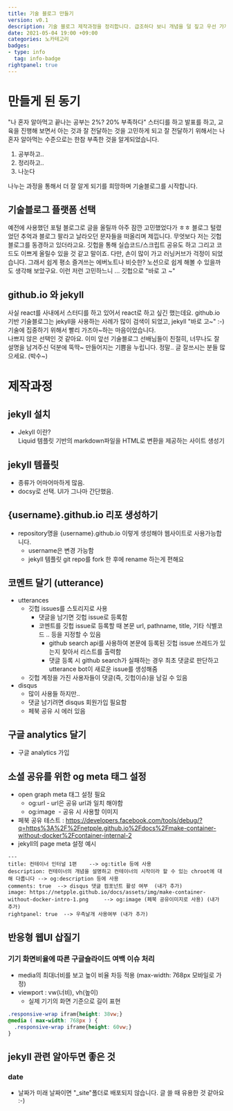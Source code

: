 ```yaml
---
title: 기술 블로그 만들기
version: v0.1
description: 기술 블로그 제작과정을 정리합니다. 급조하다 보니 개념을 덜 짚고 우선 가져다 붙인 것도 많은데 차츰 보완하려고 합니다. 기술블로그 개설은 선택지가 많다보니 이유있는 선택은 하고 싶고 빨리는 만들고 싶고 선택 자체가 고충이었습니다. 여전히 끝나지 않는 선택의 연속입니다.
date: 2021-05-04 19:00 +09:00
categories: 노카테고리
badges:
- type: info
  tag: info-badge
rightpanel: true
---
```


# 만들게 된 동기

"나 혼자 알아먹고 끝나는 공부는 2%? 20% 부족하다" 스터디를 하고 발표를 하고, 교육을 진행해 보면서 
아는 것과 잘 전달하는 것을 고민하게 되고 잘 전달하기 위해서는 나 혼자 알아먹는 수준으로는 한참 부족한 것을 알게되었습니다.  

1) 공부하고..
2) 정리하고..
3) 나눈다

나누는 과정을 통해서 더 잘 알게 되기를 희망하며 기술블로그를 시작합니다. 

## 기술블로그 플랫폼 선택

예전에 사용했던 포털 블로그로 글을 올릴까 아주 잠깐 고민했었다가 ㅎㅎ 블로그 털렸었던 추억과 블로그 팔라고 날라오던 문자들을 떠올리며 제낍니다.
무엇보다 저는 깃헙 블로그를 동경하고 있더라고요. 깃헙을 통해 실습코드/스크립트 공유도 하고 그리고 코드도 이쁘게 올릴수 있을 것 같고 말이죠.
다만, 손이 많이 가고 러닝커브가 걱정이 되었습니다. 그래서 쉽게 평소 즐겨쓰는 에버노트나 비슷한? 노션으로 쉽게 해볼 수 있을까도 생각해 보았구요.
이런 저런 고민하느니 ... 깃헙으로 "바로 고 ~"  

## github.io 와 jekyll 

사실 react를 사내에서 스터디를 하고 있어서 react로 하고 싶긴 했는데요. github.io 기반 기술블로그는 jekyll을 사용하는 사례가
많이 검색이 되었고, jekyll "바로 고~" :-) 기술에 집중하기 위해서 빨리 가즈아~하는 마음이었습니다.  
나쁘지 않은 선택인 것 같아요. 이미 앞선 기술블로그 선배님들이 친절히, 너무나도 잘 설명을 남겨주신 덕분에 뚝딱~ 만들어지는 기쁨을 누립니다.
정말.. 글 잘쓰시는 분들 많으세요. (박수~)

# 제작과정

## jekyll 설치
- Jekyll 이란?  
  Liquid 템플릿 기반의 markdown파일을 HTML로 변환을 제공하는 사이트 생성기

## jekyll 템플릿
- 종류가 어마어마하게 많음.
- docsy로 선택. UI가 그나마 간단했음.

## {username}.github.io 리포 생성하기
- repository명을 {username}.github.io 이렇게 생성해야 웹사이트로 사용가능합니다.
  - username은 변경 가능함
  - jekyll 템플릿 git repo를 fork 한 후에 rename 하는게 편해요
  
## 코멘트 달기 (utterance)
- utterances
  - 깃헙 issues를 스토리지로 사용
    - 댓글을 남기면 깃헙 issue로 등록함
    - 코멘트를 깃헙 issue로 등록할 때 본문 url, pathname, title, 기타 식별코드 .. 등을 지정할 수 있음
      - github search api를 사용하여 본문에 등록된 깃헙 issue 쓰레드가 있는지 찾아서 리스트를 출력함
      - 댓글 등록 시 github search가 실패하는 경우 최초 댓글로 판단하고 utterance bot이 새로운 issue를 생성해줌
  - 깃헙 계정을 가진 사용자들이 댓글(즉, 깃헙이슈)을 남길 수 있음
- disqus
  - 많이 사용들 하지만..
  - 댓글 남기려면 disqus 회원가입 필요함
  - 페북 공유 시 에러 있음

## 구글 analytics 달기 
- 구글 analytics 가입

## 소셜 공유를 위한 og meta 태그 설정 
- open graph meta 태그 설정 필요
  - og:url - url은 공유 url과 일치 해야함
  - og:image  - 공유 시 사용할 이미지
- 페북 공유 테스트 : https://developers.facebook.com/tools/debug/?q=https%3A%2F%2Fnetpple.github.io%2Fdocs%2Fmake-container-without-docker%2Fcontainer-internal-2
- jekyll의 page meta 설정 예시
```
---
title: 컨테이너 인터널 1편    --> og:title 등에 사용
description: 컨테이너의 개념을 설명하고 컨테이너의 시작이라 할 수 있는 chroot에 대해 다룹니다 --> og:description 등에 사용
comments: true  --> disqus 댓글 컴포넌트 활성 여부  (내가 추가)
image: https://netpple.github.io/docs/assets/img/make-container-without-docker-intro-1.png     --> og:image (페북 공유이미지로 사용) (내가 추가)
rightpanel: true  --> 우측날개 사용여부 (내가 추가)
```

## 반응형 웹UI 삽질기 

###  기기 화면비율에 따른 구글슬라이드 여백 이슈 처리
- media의 최대너비를 보고 높이 비율 차등 적용 (max-width: 768px 모바일로 가정)
- viewport : vw(너비), vh(높이)
  - 실제 기기의 화면 기준으로 길이 표현
```css
.responsive-wrap ifram{height: 38vw;}
@media ( max-width: 768px ) {
  .responsive-wrap iframe{height: 60vw;}
}
```

## jekyll 관련 알아두면 좋은 것
### date
- 날짜가 미래 날짜이면 "_site"폴더로 배포되지 않습니다. 글 쓸 때 유용한 것 같아요 :-)